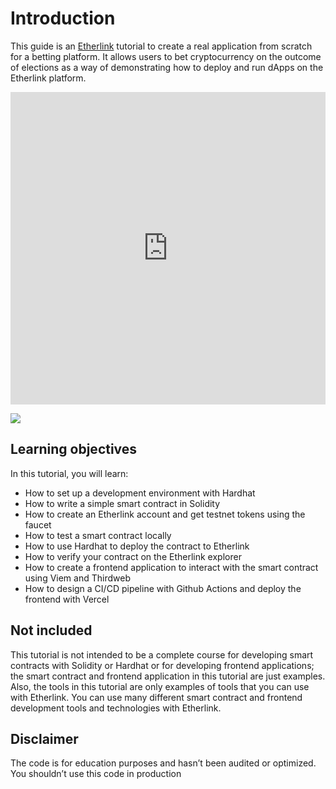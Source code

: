 # Introduction

This guide is an [Etherlink](https://www.etherlink.com/) tutorial to create a real application from scratch for a betting platform.
It allows users to bet cryptocurrency on the outcome of elections as a way of demonstrating how to deploy and run dApps on the Etherlink platform.

<iframe frameborder="0" width="100%" height="500" src="https://polymarket.com/sports/nfl/games" ></iframe>

![](https://assets.bwbx.io/images/users/iqjWHBFdfxIU/iTkgpB1jv0Ew/v1/-1x-1.webp)

## Learning objectives

In this tutorial, you will learn:

- How to set up a development environment with Hardhat
- How to write a simple smart contract in Solidity
- How to create an Etherlink account and get testnet tokens using the faucet
- How to test a smart contract locally
- How to use Hardhat to deploy the contract to Etherlink
- How to verify your contract on the Etherlink explorer
- How to create a frontend application to interact with the smart contract using Viem and Thirdweb
- How to design a CI/CD pipeline with Github Actions and deploy the frontend with Vercel

## Not included

This tutorial is not intended to be a complete course for developing smart contracts with Solidity or Hardhat or for developing frontend applications; the smart contract and frontend application in this tutorial are just examples.
Also, the tools in this tutorial are only examples of tools that you can use with Etherlink.
You can use many different smart contract and frontend development tools and technologies with Etherlink.

## Disclaimer

The code is for education purposes and hasn’t been audited or optimized. You shouldn’t use this code in production